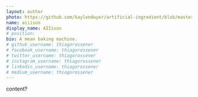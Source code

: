 ```yaml
---
layout: author
photo: https://github.com/kaylendwyer/artificial-ingredient/blob/master/assets/img/uploads/profile.png
name: aiiison
display_name: AIIison
# position: 
bio: A mean baking machine.
# github_username: thiagorossener
# facebook_username: thiagorossener
# twitter_username: thiagorossener
# instagram_username: thiagorossener
# linkedin_username: thiagorossener
# medium_username: thiagorossener
---
```


content?